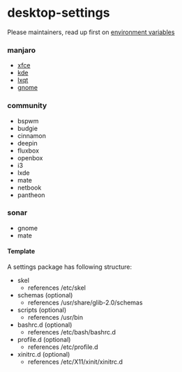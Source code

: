 desktop-settings
================

Please maintainers, read up first on
[environment variables](https://wiki.archlinux.org/index.php/environment_variables)

### manjaro

* [xfce](https://github.com/manjaro/manjaro-xfce-settings)
* [kde](https://github.com/manjaro/manjaro-kde-settings)
* [lxqt](https://github.com/manjaro/manjaro-lxqt-settings)
* [gnome](https://github.com/manjaro/manjaro-gnome-settings)

### community

* bspwm
* budgie
* cinnamon
* deepin
* fluxbox
* openbox
* i3
* lxde
* mate
* netbook
* pantheon

### sonar

* gnome
* mate


#### Template

A settings package has following structure:

* skel
    * references /etc/skel
* schemas (optional)
    * references /usr/share/glib-2.0/schemas
* scripts (optional)
    * references /usr/bin
* bashrc.d (optional)
    * references /etc/bash/bashrc.d
* profile.d (optional)
    * references /etc/profile.d
* xinitrc.d (optional)
    * references /etc/X11/xinit/xinitrc.d
